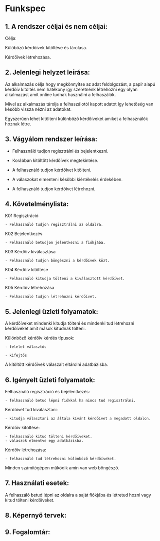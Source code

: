 # Funkspec

## 1. A rendszer céljai és nem céljai:

Célja:

Külöböző kérdőívek kitöltése és tárolása.

Kérdőívek létrehozása.

## 2. Jelenlegi helyzet leírása:

Az alkalmazás célja hogy megkönnyítse az adat feldolgozást, a papír alapú kérdőív kitöltés nem hatékony így szeretnénk létrehozni egy olyan alkalmazást amit online tudnak használni a felhaszálók.

Mivel az alkalmazás tárolja a felhaszálotól kapott adatot így lehetőség van késöbb vissza nézni az adatokat.

Egyszerűen lehet kitölteni különböző kérdőíveket amiket a felhasználók hoznak létre.

## 3. Vágyálom rendszer leírása: 


- Felhasználó tudjon regisztrálni és bejelentkezni.

- Korábban kitöltött kérdőívek megtekintése.

- A felhasználó tudjon kérdőívet kitölteni.

- A válaszokat elmenteni késöbbi kiértékelés érdekében.

- A felhasználó tudjon kérdőívet létrehozni.


## 4. Követelménylista:

K01 Regisztráció

	- Felhasználó tudjon regisztrálni az oldalra.

K02 Bejelentkezés

	- Felhasználó betudjon jelentkezni a fiókjába.

K03 Kérdőív kiválasztása

	- Felhasználó tudjon böngészni a kérdőívek közt.

K04 Kérdőív kitöltése

	- Felhasználó kitudja tölteni a kiválasztott kérdőívet.

K05 Kérdőív létrehozása

	- Felhasználó tudjon létrehozni kérdőívet.

## 5. Jelenlegi üzleti folyamatok:

A kérdőíveket mindenki kitudja tölteni és mindenki tud létrehozni kérdőíveket amit mások kitudnak tölteni.

Különböző kérdőív kérdés típusok:

    - felelet választós

    - kifejtős

A kitöltött kérdőívek válaszait eltárolni adatbázisba.

## 6. Igényelt üzleti folyamatok:


Felhasználó regisztráció és bejelentkezés:
    
    - felhasználó betud lépni fiókkal ha nincs tud regisztrálni.

Kérdőívet tud kiválasztani:
    
    - kitudja választani az általa kívánt kérdőívet a megadott oldalon.

Kérdőív kitöltése:
    
    - felhasználó kitud tölteni kérdőíveket.
    - válaszok elmentve egy adatbázisba.

Kérdőív létrehozása:
    
    - felhasználó tud létrehozni különböző kérdőíveket.

Minden számítógépen működik amin van web böngésző.

## 7. Használati esetek:

A felhaszáló betud lépni az oldalra a saját fiókjába és létretud hozni vagy kitud tölteni kérdőíveket.

## 8. Képernyő tervek:

## 9. Fogalomtár:
